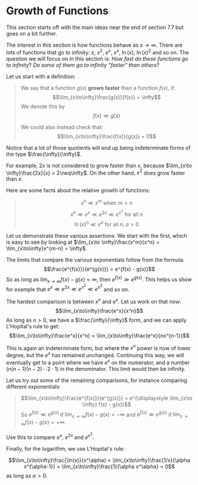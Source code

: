 # Growth of Functions

This section starts off with the main ideas near the end of section 7.7 but goes on a bit further.

The interest in this section is how functions behave as $x\to\infty$. There are lots of functions that go to infinity: $x$, $x^2$, $e^x$, $x^x$, $\ln(x)$, $\ln(x)^2$ and so on. The question we will focus on in this section is: *How fast do these functions go to infinity*? *Do some of them go to infinity "faster" than others*?

Let us start with a definition:

> We say that a function $g(x)$ **grows faster** than a function $f(x)$, if:
> $$\lim_{x\to\infty}\frac{g(x)}{f(x)} = \infty$$
> We denote this by $$f(x) \ll g(x)$$
>
> We could also instead check that:
> $$\lim_{x\to\infty}\frac{f(x)}{g(x)} = 0$$

Notice that a lot of those quotients will end up being indeterminate forms of the type $\frac{\infty}{\infty}$.

For example, $2x$ is not considered to grow faster than $x$, because $\lim_{x\to \infty}\frac{2x}{x} = 2\neq\infty$. On the other hand, $x^2$ does grow faster than $x$.

Here are some facts about the relative growth of functions:

> $$x^n \ll x^m\textrm{ when }m > n$$
> $$x^n \ll e^x \ll e^{2x} \ll e^{x^n}\textrm{ for all }n$$
> $$\ln(x)^n \ll x^\alpha\textrm{ for all }n,\alpha > 0$$

Let us demonstrate these various assertions. We start with the first, which is easy to see by looking at $\lim_{x\to \infty}\frac{x^m}{x^n} = \lim_{x\to\infty}x^{m-n} = \infty$.

The limits that compare the various exponentials follow from the formula:
$$\frac{e^{f(x)}}{e^{g(x)}} = e^{f(x) - g(x)}$$
So as long as $\lim_{x\to \infty}f(x)-g(x) =\infty$, then $e^{f(x)} \gg e^{g(x)}$.
This helps us show for example that $e^x\ll e^{2x}\ll e^{x^2}\ll e^{x^3}$ and so on.

The hardest comparison is between $x^n$ and $e^x$. Let us work on that now:
$$\lim_{x\to\infty}\frac{e^x}{x^n}$$
As long as $n>0$, we have a $\frac{\infty}{\infty}$ form, and we can apply L'Hopital's rule to get:
$$\lim_{x\to\infty}\frac{e^x}{x^n} = \lim_{x\to\infty}\frac{e^x}{nx^{n-1}}$$

This is again an indeterminate form, but where the $x^n$ power is now of lower degree, but the $e^x$ has remained unchanged. Continuing this way, we will eventually get to a point where we have $e^x$ on the numerator, and a number ($n(n-1)(n-2)\cdots 2\cdot 1$) in the denominator. This limit would then be infinity.

Let us try out some of the remaining comparisons, for instance comparing different exponentials:

> $$\lim_{x\to\infty}\frac{e^{f(x)}}{e^{g(x)}} = e^{\displaystyle \lim_{x\to \infty} f(x) - g(x)}$$
> So $e^{f(x)} \ll e^{g(x)}$ if $\lim_{x\to\infty}f(x) - g(x) = -\infty$ and
> $e^{f(x)} \gg e^{g(x)}$ if $\lim_{x\to\infty}f(x) - g(x) = +\infty$.

Use this to compare $e^x$, $e^{2x}$ and $e^{x^2}$.

Finally, for the logarithm, we use L'Hopital's rule:

$$\lim_{x\to\infty}\frac{\ln(x)}{x^\alpha} = \lim_{x\to\infty}\frac{1/x}{\alpha x^{\alpha-1}} = \lim_{x\to\infty}\frac{1}{\alpha x^\alpha} = 0$$
as long as $\alpha > 0$.

